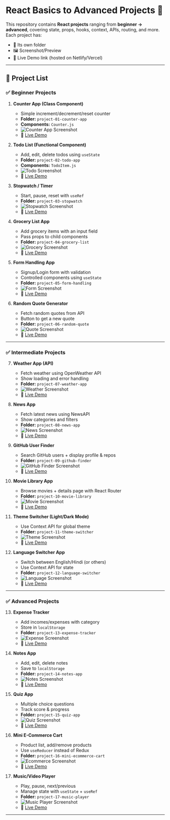 # React Basics to Advanced Projects 🚀

This repository contains **React projects** ranging from **beginner → advanced**, covering state, props, hooks, context, APIs, routing, and more.  
Each project has:
- 📂 Its own folder  
- 🖼 Screenshot/Preview  
- 🔗 Live Demo link (hosted on Netlify/Vercel)  

---

## 📌 Project List

### ✅ Beginner Projects

1. **Counter App (Class Component)**
   - Simple increment/decrement/reset counter
   - **Folder:** `project-01-counter-app`
   - **Components:** `Counter.js`
   - ![Counter App Screenshot](./assets/counter.png)
   - 🔗 [Live Demo](https://your-live-demo-link.com)

2. **Todo List (Functional Component)**
   - Add, edit, delete todos using `useState`
   - **Folder:** `project-02-todo-app`
   - **Components:** `TodoItem.js`
   - ![Todo Screenshot](./assets/todo.png)
   - 🔗 [Live Demo](https://your-live-demo-link.com)

3. **Stopwatch / Timer**
   - Start, pause, reset with `useRef`
   - **Folder:** `project-03-stopwatch`
   - ![Stopwatch Screenshot](./assets/stopwatch.png)
   - 🔗 [Live Demo](https://your-live-demo-link.com)

4. **Grocery List App**
   - Add grocery items with an input field
   - Pass props to child components
   - **Folder:** `project-04-grocery-list`
   - ![Grocery Screenshot](./assets/grocery.png)
   - 🔗 [Live Demo](https://your-live-demo-link.com)

5. **Form Handling App**
   - Signup/Login form with validation
   - Controlled components using `useState`
   - **Folder:** `project-05-form-handling`
   - ![Form Screenshot](./assets/form.png)
   - 🔗 [Live Demo](https://your-live-demo-link.com)

6. **Random Quote Generator**
   - Fetch random quotes from API
   - Button to get a new quote
   - **Folder:** `project-06-random-quote`
   - ![Quote Screenshot](./assets/quote.png)
   - 🔗 [Live Demo](https://your-live-demo-link.com)

---

### ✅ Intermediate Projects

7. **Weather App (API)**
   - Fetch weather using OpenWeather API
   - Show loading and error handling
   - **Folder:** `project-07-weather-app`
   - ![Weather Screenshot](./assets/weather.png)
   - 🔗 [Live Demo](https://your-live-demo-link.com)

8. **News App**
   - Fetch latest news using NewsAPI
   - Show categories and filters
   - **Folder:** `project-08-news-app`
   - ![News Screenshot](./assets/news.png)
   - 🔗 [Live Demo](https://your-live-demo-link.com)

9. **GitHub User Finder**
   - Search GitHub users + display profile & repos
   - **Folder:** `project-09-github-finder`
   - ![GitHub Finder Screenshot](./assets/github.png)
   - 🔗 [Live Demo](https://your-live-demo-link.com)

10. **Movie Library App**
    - Browse movies + details page with React Router
    - **Folder:** `project-10-movie-library`
    - ![Movie Screenshot](./assets/movie.png)
    - 🔗 [Live Demo](https://your-live-demo-link.com)

11. **Theme Switcher (Light/Dark Mode)**
    - Use Context API for global theme
    - **Folder:** `project-11-theme-switcher`
    - ![Theme Screenshot](./assets/theme.png)
    - 🔗 [Live Demo](https://your-live-demo-link.com)

12. **Language Switcher App**
    - Switch between English/Hindi (or others)
    - Use Context API for state
    - **Folder:** `project-12-language-switcher`
    - ![Language Screenshot](./assets/language.png)
    - 🔗 [Live Demo](https://your-live-demo-link.com)

---

### ✅ Advanced Projects

13. **Expense Tracker**
    - Add incomes/expenses with category
    - Store in `localStorage`
    - **Folder:** `project-13-expense-tracker`
    - ![Expense Screenshot](./assets/expense.png)
    - 🔗 [Live Demo](https://your-live-demo-link.com)

14. **Notes App**
    - Add, edit, delete notes
    - Save to `localStorage`
    - **Folder:** `project-14-notes-app`
    - ![Notes Screenshot](./assets/notes.png)
    - 🔗 [Live Demo](https://your-live-demo-link.com)

15. **Quiz App**
    - Multiple choice questions
    - Track score & progress
    - **Folder:** `project-15-quiz-app`
    - ![Quiz Screenshot](./assets/quiz.png)
    - 🔗 [Live Demo](https://your-live-demo-link.com)

16. **Mini E-Commerce Cart**
    - Product list, add/remove products
    - Use `useReducer` instead of Redux
    - **Folder:** `project-16-mini-ecommerce-cart`
    - ![Ecommerce Screenshot](./assets/ecommerce.png)
    - 🔗 [Live Demo](https://your-live-demo-link.com)

17. **Music/Video Player**
    - Play, pause, next/previous
    - Manage state with `useState` + `useRef`
    - **Folder:** `project-17-music-player`
    - ![Music Player Screenshot](./assets/music.png)
    - 🔗 [Live Demo](https://your-live-demo-link.com)

---
